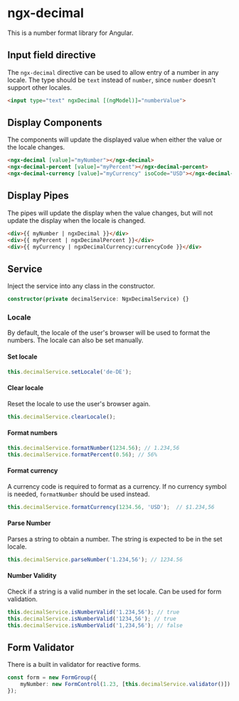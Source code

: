 # ngx-decimal

This is a number format library for Angular. 

## Input field directive

The `ngx-decimal` directive can be used to allow entry of a number in any locale. The type should be `text` instead of `number`, since `number` doesn't support other locales. 

```html
<input type="text" ngxDecimal [(ngModel)]="numberValue">
```

## Display Components

The components will update the displayed value when either the value or the locale changes.

```html
<ngx-decimal [value]="myNumber"></ngx-decimal>
<ngx-decimal-percent [value]="myPercent"></ngx-decimal-percent>
<ngx-decimal-currency [value]="myCurrency" isoCode="USD"></ngx-decimal-currency>
```

## Display Pipes

The pipes will update the display when the value changes, but will not update the display when the locale is changed.

```html
<div>{{ myNumber | ngxDecimal }}</div>
<div>{{ myPercent | ngxDecimalPercent }}</div>
<div>{{ myCurrency | ngxDecimalCurrency:currencyCode }}</div>
```

## Service

Inject the service into any class in the constructor.

```typescript
constructor(private decimalService: NgxDecimalService) {}
```

### Locale

By default, the locale of the user's browser will be used to format the numbers. The locale can also be set manually.

#### Set locale

```typescript
this.decimalService.setLocale('de-DE');
```

#### Clear locale

Reset the locale to use the user's browser again.

```typescript
this.decimalService.clearLocale();
```

#### Format numbers

```typescript
this.decimalService.formatNumber(1234.56); // 1.234,56
this.decimalService.formatPercent(0.56); // 56%
```

#### Format currency

A currency code is required to format as a currency. If no currency symbol is needed, `formatNumber` should be used instead.

```typescript
this.decimalService.formatCurrency(1234.56, 'USD');  // $1.234,56
```

#### Parse Number

Parses a string to obtain a number. The string is expected to be in the set locale.

```typescript
this.decimalService.parseNumber('1.234,56'); // 1234.56
```

#### Number Validity

Check if a string is a valid number in the set locale. Can be used for form validation.

```typescript
this.decimalService.isNumberValid('1.234,56'); // true
this.decimalService.isNumberValid('1234,56'); // true
this.decimalService.isNumberValid('1,234,56'); // false
```

## Form Validator

There is a built in validator for reactive forms.

```typescript
const form = new FormGroup({
    myNumber: new FormControl(1.23, [this.decimalService.validator()])
});
```
